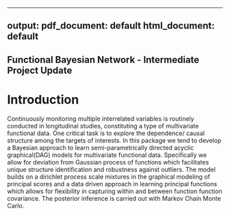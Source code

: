 
---
output:
  pdf_document: default
  html_document: default
---
## Functional Bayesian Network - Intermediate Project Update

# Introduction

Continuously monitoring multiple interrelated variables is routinely conducted in longitudinal studies, constituting a type of multivariate functional data. One critical task is to explore the dependence/ causal structure among the targets of interests. In this package we tend to develop a Bayesian approach to learn semi-parametrically directed acyclic graphical(DAG) models for multivariate functional data. Specifically we allow for deviation from Gaussian process of functions which facilitates unique structure identification and robustness against outliers. The model builds on a dirichlet process scale mixtures in the graphical modeling of principal scores and a data driven approach in learning principal functions which allows for flexibility in capturing within and between function function covariance. The posterior inference is carried out with Markov Chain Monte Carlo. 




